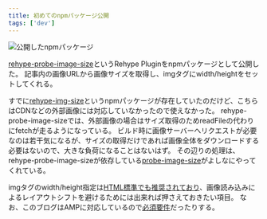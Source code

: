 ```yaml
---
title: 初めてのnpmパッケージ公開
tags: ['dev']
---
```


![公開したnpmパッケージ](screenshot_2021-08-18_17.41.29.jpg)

[rehype-probe-image-size](https://www.npmjs.com/package/rehype-probe-image-size)というRehype Pluginをnpmパッケージとして公開した。
記事内の画像URLから画像サイズを取得し、imgタグにwidth/heightをセットしてくれる。

すでに[rehype-img-size](https://www.npmjs.com/package/rehype-img-size)というnpmパッケージが存在していたのだけど、こちらはCDNなどの外部画像には対応していなかったので使えなかった。
rehype-probe-image-sizeでは、外部画像の場合はサイズ取得のためreadFileの代わりにfetchが走るようになっている。
ビルド時に画像サーバーへリクエストが必要なのは若干気になるが、サイズの取得だけであれば画像全体をダウンロードする必要はないので、大きな負荷になることはないはず。
その辺りの処理は、rehype-probe-image-sizeが依存している[probe-image-size](https://github.com/nodeca/probe-image-size)がよしなにやってくれている。

imgタグのwidth/height指定は[HTML標準でも推奨されており](https://html.spec.whatwg.org/multipage/embedded-content.html#:~:text=developers%20are%20encouraged%20to%20specify%20an%20intrinsic%20aspect%20ratio%20via%20width%20and%20height%20attributes)、画像読み込みによるレイアウトシフトを避けるためには出来れば押さえておきたい項目。
なお、このブログはAMPに対応しているので[必須要件](https://amp.dev/ja/documentation/components/amp-img/#:~:text=(width%20%2F%20height%20%E3%81%AE%E3%82%88%E3%81%86%E3%81%AA)%E6%98%8E%E7%A4%BA%E7%9A%84%E3%81%AA%E3%82%B5%E3%82%A4%E3%82%B9%E3%82%99%E3%82%92%E3%81%82%E3%82%89%E3%81%8B%E3%81%97%E3%82%99%E3%82%81%E6%8C%87%E5%AE%9A%E3%81%97%E3%81%A6%E3%81%8A%E3%81%8F%E5%BF%85%E8%A6%81%E3%81%8B%E3%82%99%E3%81%82%E3%82%8A%E3%81%BE%E3%81%99)だったりする。
